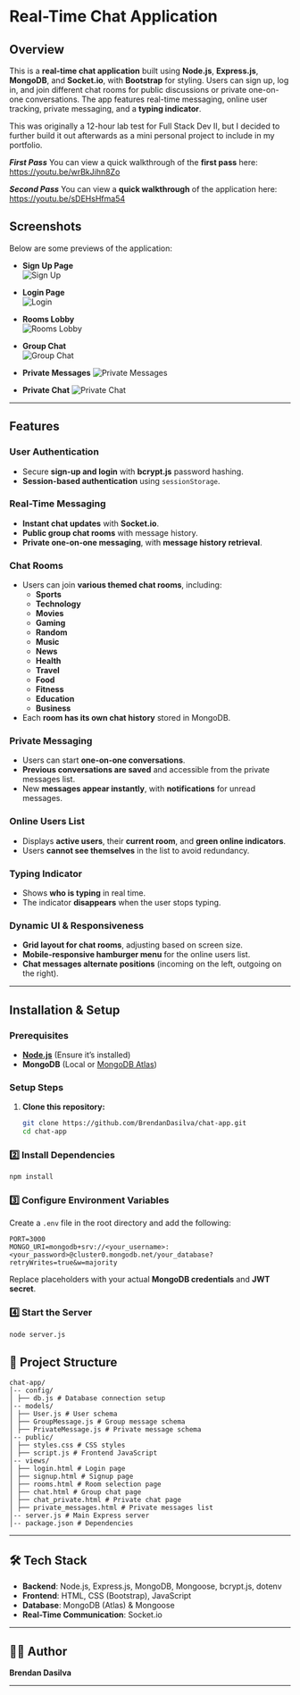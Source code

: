 # **Real-Time Chat Application**

## **Overview**

This is a **real-time chat application** built using **Node.js**, **Express.js**, **MongoDB**, and **Socket.io**, with **Bootstrap** for styling. Users can sign up, log in, and join different chat rooms for public discussions or private one-on-one conversations. The app features real-time messaging, online user tracking, private messaging, and a **typing indicator**.

This was originally a 12-hour lab test for Full Stack Dev II, but I decided to further build it out afterwards as a mini personal project to include in my portfolio.

**_First Pass_**
You can view a quick walkthrough of the **first pass** here: https://youtu.be/wrBkJihn8Zo

**_Second Pass_**
You can view a **quick walkthrough** of the application here:  
https://youtu.be/sDEHsHfma54

## **Screenshots**

Below are some previews of the application:

- **Sign Up Page**  
  ![Sign Up](public/assets/screenshots/signup.png)

- **Login Page**  
  ![Login](public/assets/screenshots/login.png)

- **Rooms Lobby**  
  ![Rooms Lobby](public/assets/screenshots/rooms-lobby.png)

- **Group Chat**  
  ![Group Chat](public/assets/screenshots/group-chat.png)

- **Private Messages**
  ![Private Messages](public/assets/screenshots/private-messages.png)

- **Private Chat**
  ![Private Chat](public/assets/screenshots/private-chat.png)

---

## **Features**

### **User Authentication**

- Secure **sign-up and login** with **bcrypt.js** password hashing.
- **Session-based authentication** using `sessionStorage`.

### **Real-Time Messaging**

- **Instant chat updates** with **Socket.io**.
- **Public group chat rooms** with message history.
- **Private one-on-one messaging**, with **message history retrieval**.

### **Chat Rooms**

- Users can join **various themed chat rooms**, including:
  - **Sports**
  - **Technology**
  - **Movies**
  - **Gaming**
  - **Random**
  - **Music**
  - **News**
  - **Health**
  - **Travel**
  - **Food**
  - **Fitness**
  - **Education**
  - **Business**
- Each **room has its own chat history** stored in MongoDB.

### **Private Messaging**

- Users can start **one-on-one conversations**.
- **Previous conversations are saved** and accessible from the private messages list.
- New **messages appear instantly**, with **notifications** for unread messages.

### **Online Users List**

- Displays **active users**, their **current room**, and **green online indicators**.
- Users **cannot see themselves** in the list to avoid redundancy.

### **Typing Indicator**

- Shows **who is typing** in real time.
- The indicator **disappears** when the user stops typing.

### **Dynamic UI & Responsiveness**

- **Grid layout for chat rooms**, adjusting based on screen size.
- **Mobile-responsive hamburger menu** for the online users list.
- **Chat messages alternate positions** (incoming on the left, outgoing on the right).

---

## **Installation & Setup**

### **Prerequisites**

- [**Node.js**](https://nodejs.org/) (Ensure it’s installed)
- **MongoDB** (Local or [MongoDB Atlas](https://www.mongodb.com/atlas/database))

### **Setup Steps**

1. **Clone this repository:**
   ```sh
   git clone https://github.com/BrendanDasilva/chat-app.git
   cd chat-app
   ```

### **2️⃣ Install Dependencies**

```sh
npm install
```

### **3️⃣ Configure Environment Variables**

Create a `.env` file in the root directory and add the following:

```plaintext
PORT=3000
MONGO_URI=mongodb+srv://<your_username>:<your_password>@cluster0.mongodb.net/your_database?retryWrites=true&w=majority
```

Replace placeholders with your actual **MongoDB credentials** and **JWT secret**.

### **4️⃣ Start the Server**

```sh
node server.js
```

## 📂 Project Structure

```
chat-app/
│-- config/
│ ├── db.js # Database connection setup
│-- models/
│ ├── User.js # User schema
│ ├── GroupMessage.js # Group message schema
│ ├── PrivateMessage.js # Private message schema
│-- public/
│ ├── styles.css # CSS styles
│ ├── script.js # Frontend JavaScript
│-- views/
│ ├── login.html # Login page
│ ├── signup.html # Signup page
│ ├── rooms.html # Room selection page
│ ├── chat.html # Group chat page
│ ├── chat_private.html # Private chat page
│ ├── private_messages.html # Private messages list
│-- server.js # Main Express server
│-- package.json # Dependencies
```

---

## 🛠 **Tech Stack**

- **Backend**: Node.js, Express.js, MongoDB, Mongoose, bcrypt.js, dotenv
- **Frontend**: HTML, CSS (Bootstrap), JavaScript
- **Database**: MongoDB (Atlas) & Mongoose
- **Real-Time Communication**: Socket.io

---

## 👨‍💻 **Author**

**Brendan Dasilva**

---
